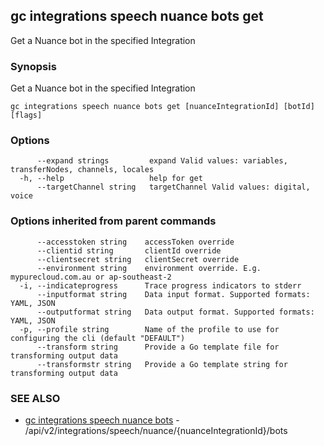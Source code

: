 ## gc integrations speech nuance bots get

Get a Nuance bot in the specified Integration

### Synopsis

Get a Nuance bot in the specified Integration

```
gc integrations speech nuance bots get [nuanceIntegrationId] [botId] [flags]
```

### Options

```
      --expand strings         expand Valid values: variables, transferNodes, channels, locales
  -h, --help                   help for get
      --targetChannel string   targetChannel Valid values: digital, voice
```

### Options inherited from parent commands

```
      --accesstoken string    accessToken override
      --clientid string       clientId override
      --clientsecret string   clientSecret override
      --environment string    environment override. E.g. mypurecloud.com.au or ap-southeast-2
  -i, --indicateprogress      Trace progress indicators to stderr
      --inputformat string    Data input format. Supported formats: YAML, JSON
      --outputformat string   Data output format. Supported formats: YAML, JSON
  -p, --profile string        Name of the profile to use for configuring the cli (default "DEFAULT")
      --transform string      Provide a Go template file for transforming output data
      --transformstr string   Provide a Go template string for transforming output data
```

### SEE ALSO

* [gc integrations speech nuance bots](gc_integrations_speech_nuance_bots.html)	 - /api/v2/integrations/speech/nuance/{nuanceIntegrationId}/bots


